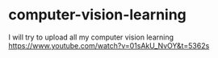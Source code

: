 # computer-vision-learning
I will try to upload all my computer vision learning
https://www.youtube.com/watch?v=01sAkU_NvOY&t=5362s
